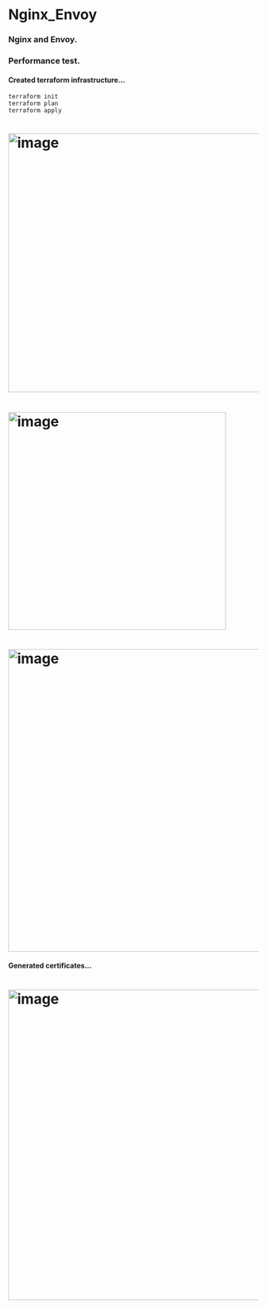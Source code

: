 # Nginx_Envoy
### Nginx and Envoy.
### Performance test.
#### Created terraform infrastructure...
    terraform init
    terraform plan
    terraform apply

# <img width="521" alt="image" src="https://github.com/dimapovarchuk/nginx_envoy/assets/52627259/f6cdbc2b-96e1-448c-8591-3be3152615fd">
# <img width="438" alt="image" src="https://github.com/dimapovarchuk/nginx_envoy/assets/52627259/f297b6ed-16f4-4a88-b757-f20c591f8a1e">
# <img width="609" alt="image" src="https://github.com/dimapovarchuk/nginx_envoy/assets/52627259/412286a0-49d5-4319-a713-3e4e7137bd63">

#### Generated certificates...
# <img width="625" alt="image" src="https://github.com/dimapovarchuk/nginx_envoy/assets/52627259/2963949e-8906-4129-8fe1-497f5769521f">




